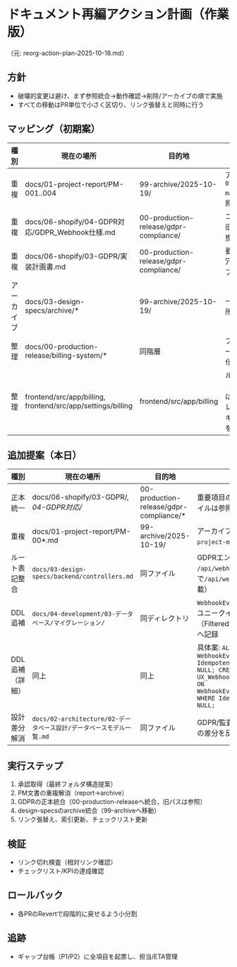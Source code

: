 # ドキュメント再編アクション計画（作業版）

（元: reorg-action-plan-2025-10-18.md）

## 方針
- 破壊的変更は避け、まず参照統合→動作確認→削除/アーカイブの順で実施
- すべての移動はPR単位で小さく区切り、リンク張替えと同時に行う

## マッピング（初期案）
| 種別 | 現在の場所 | 目的地 | アクション |
|---|---|---|---|
| 重複 | docs/01-project-report/PM-001..004 | 99-archive/2025-10-19/ | アーカイブ移動、`01-project-management`正本参照を追記 |
| 重複 | docs/06-shopify/04-GDPR対応/GDPR_Webhook仕様.md | 00-production-release/gdpr-compliance/ | コンテンツ統合、旧場所は参照に置換 |
| 重複 | docs/06-shopify/03-GDPR/実装計画書.md | 00-production-release/gdpr-compliance/ | 要素抽出・統合、冗長部はアーカイブ |
| アーカイブ | docs/03-design-specs/archive/* | 99-archive/2025-10-19/ | 一括移動、必要箇所に参照リンク |
| 整理 | docs/00-production-release/billing-system/* | 同階層 | ファイル命名統一、README索引化 |
| 整理 | frontend/src/app/billing, frontend/src/app/settings/billing | frontend/src/app/billing | ルート統合提案（/settings/billing は参照 or リダイレクト）。関連ドキュメントの記載を /billing に統一 |

## 追加提案（本日）
| 種別 | 現在の場所 | 目的地 | アクション |
|---|---|---|---|
| 正本統一 | docs/06-shopify/03-GDPR/*, 04-GDPR対応/* | 00-production-release/gdpr-compliance/* | 重要項目のみ正本へ統合、旧ファイルは参照化 |
| 重複 | docs/01-project-report/PM-00*.md | 99-archive/2025-10-19/ | アーカイブ移動、正本は`01-project-management`側を参照 |
| ルート表記整合 | `docs/03-design-specs/backend/controllers.md` | 同ファイル | GDPRエンドポイントの表記を `/api/webhook/...` に統一（注記で`/api/webhooks`表記との揺れを記載） |
| DDL追補 | `docs/04-development/03-データベース/マイグレーション/` | 同ディレクトリ | `WebhookEvents.IdempotencyKey` のユニークインデックスDDL追加（Filtered Unique）。tracking.mdへ記録 |
| DDL追補（詳細） | 同上 | 同上 | 具体案: `ALTER TABLE WebhookEvents ADD IdempotencyKey NVARCHAR(255) NULL; CREATE UNIQUE INDEX UX_WebhookEvents_IdempotencyKey ON WebhookEvents(IdempotencyKey) WHERE IdempotencyKey IS NOT NULL;` |
| 設計差分解消 | `docs/02-architecture/02-データベース設計/データベースモデル一覧.md` | 同ファイル | GDPR/監査テーブルと実装・DDLの差分を反映（項目/インデックス） |

## 実行ステップ
1. 承認取得（最終フォルダ構造提案）
2. PM文書の重複解消（report→archive）
3. GDPRの正本統合（00-production-releaseへ統合、旧パスは参照）
4. design-specsのarchive統合（99-archiveへ移動）
5. リンク張替え、索引更新、チェックリスト更新

## 検証
- リンク切れ検査（相対リンク確認）
- チェックリスト/KPIの達成確認

## ロールバック
- 各PRのRevertで段階的に戻せるよう小分割

## 追跡
- ギャップ台帳（P1/P2）に全項目を起票し、担当/ETA管理
